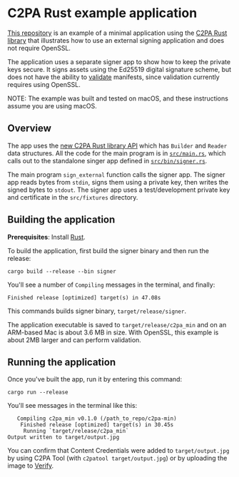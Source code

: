 # C2PA Rust example application

[This repository](https://github.com/contentauth/c2pa-min) is an example of a minimal application using the 
[C2PA Rust library](https://opensource.contentauthenticity.org/docs/rust-sdk/) that illustrates how to use an external 
signing application and does not require OpenSSL.

The application uses a separate signer app to show how to keep the private keys secure.
It signs assets using the Ed25519 digital signature scheme, but does not have the ability to 
[validate](https://opensource.contentauthenticity.org/docs/manifest/manifest-validation) manifests, since validation currently requires using OpenSSL.

NOTE: The example was built and tested on macOS, and these instructions assume you are using macOS. 

## Overview

The app uses the [new C2PA Rust library API](https://opensource.contentauthenticity.org/docs/rust-sdk/#new-api) which has `Builder` and `Reader` data structures. All the code for the main program is in [`src/main.rs`](https://github.com/contentauth/c2pa-min/blob/main/src/main.rs), which calls out to the standalone singer app defined in [`src/bin/signer.rs`](https://github.com/contentauth/c2pa-min/blob/main/src/bin/signer.rs). 

The main program `sign_external` function calls the signer app. The signer app reads bytes from `stdin`, signs them using a private key, then  writes the signed bytes to `stdout`. The signer app uses a test/development private key and certificate in the `src/fixtures` directory.

## Building the application

**Prerequisites**: Install [Rust](https://www.rust-lang.org/tools/install).

To build the application, first build the signer binary and then run the release:

```
cargo build --release --bin signer
```

You'll see a number of `Compiling` messages in the terminal, and finally:
```
Finished release [optimized] target(s) in 47.08s
```

This commands builds signer binary, `target/release/signer`.  

The application executable is saved to `target/release/c2pa_min` and on an ARM-based Mac is about 3.6 MB in size. With OpenSSL, this example is about 2MB larger and can perform validation.

## Running the application

Once you've built the app, run it by entering this command:

```
cargo run --release
```

You'll see messages in the terminal like this:
```
   Compiling c2pa_min v0.1.0 (/path_to_repo/c2pa-min)
    Finished release [optimized] target(s) in 30.45s
     Running `target/release/c2pa_min`
Output written to target/output.jpg
```

You can confirm that Content Credentials were added to `target/output.jpg` by using C2PA Tool (with `c2patool target/output.jpg`) or by uploading the image to [Verify](https://contentcredentials.org/verify).







